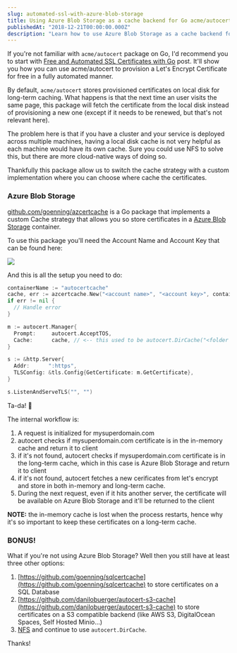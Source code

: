 ```yaml
---
slug: automated-ssl-with-azure-blob-storage
title: Using Azure Blob Storage as a cache backend for Go acme/autocert
publishedAt: "2018-12-21T00:00:00.000Z"
description: "Learn how to use Azure Blob Storage as a cache backend for Go acme/autocert package to provision free and automated SSL/TLS certificates from Let's Encrypt."
---
```


If you're not familiar with `acme/autocert` package on Go, I'd recommend you to start with [Free and Automated SSL Certificates with Go](/blog/free-and-automated-ssl-certificates-with-go/) post. It'll show you how you can use acme/autocert to provision a Let's Encrypt Certificate for free in a fully automated manner.

By default, `acme/autocert` stores provisioned certificates on local disk for long-term caching. What happens is that the next time an user visits the same page, this package will fetch the certificate from the local disk instead of provisioning a new one (except if it needs to be renewed, but that's not relevant here).

The problem here is that if you have a cluster and your service is deployed across multiple machines, having a local disk cache is not very helpful as each machine would have its own cache. Sure you could use NFS to solve this, but there are more cloud-native ways of doing so.

Thankfully this package allow us to switch the cache strategy with a custom implementation where you can choose where cache the certificates.

### Azure Blob Storage

[github.com/goenning/azcertcache](https://github.com/goenning/azcertcache) is a Go package that implements a custom Cache strategy that allows you so store certificates in a [Azure Blob Storage](https://azure.microsoft.com/en-us/services/storage/blobs/) container.

To use this package you'll need the Account Name and Account Key that can be found here:

![](/blog/automated-ssl-with-azure-blob-storage/azbs-key.png)

And this is all the setup you need to do:

```go
containerName := "autocertcache"
cache, err := azcertcache.New("<account name>", "<account key>", containerName)
if err != nil {
  // Handle error
}

m := autocert.Manager{
  Prompt:     autocert.AcceptTOS,
  Cache:      cache, // <-- this used to be autocert.DirCache("<folder name>"),
}

s := &http.Server{
  Addr:      ":https",
  TLSConfig: &tls.Config{GetCertificate: m.GetCertificate},
}

s.ListenAndServeTLS("", "")
```

Ta-da! 🎉

The internal workflow is:

1. A request is initialized for mysuperdomain.com
2. autocert checks if mysuperdomain.com certificate is in the in-memory cache and return it to client
3. if it's not found, autocert checks if mysuperdomain.com certificate is in the long-term cache, which in this case is Azure Blob Storage and return it to client
4. if it's not found, autocert fetches a new cerificates from let's encrypt and store in both in-memory and long-term cache.
5. During the next request, even if it hits another server, the certificate will be available on Azure Blob Storage and it'll be returned to the client

**NOTE:** the in-memory cache is lost when the process restarts, hence why it's so important to keep these certificates on a long-term cache.

### BONUS!

What if you're not using Azure Blob Storage? Well then you still have at least three other options:

1. [https://github.com/goenning/sqlcertcache](https://github.com/goenning/sqlcertcache) to store certificates on a SQL Database
2. [https://github.com/danilobuerger/autocert-s3-cache](https://github.com/danilobuerger/autocert-s3-cache) to store certificates on a S3 compatible backend (like AWS S3, DigitalOcean Spaces, Self Hosted Minio...)
3. [NFS](https://en.wikipedia.org/wiki/Network_File_System) and continue to use `autocert.DirCache`.

Thanks!
